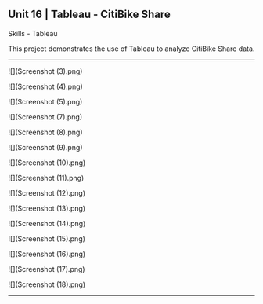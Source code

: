 ﻿## Unit 16 | Tableau - CitiBike Share       

Skills - Tableau    

This project demonstrates the use of Tableau to analyze CitiBike Share data.

____________________________________________________________________________________________________________________________________________________________________________________________


![](Screenshot (3).png)

![](Screenshot (4).png)

![](Screenshot (5).png)

![](Screenshot (7).png)

![](Screenshot (8).png)

![](Screenshot (9).png)

![](Screenshot (10).png)

![](Screenshot (11).png)

![](Screenshot (12).png)

![](Screenshot (13).png)

![](Screenshot (14).png)

![](Screenshot (15).png)

![](Screenshot (16).png)

![](Screenshot (17).png)

![](Screenshot (18).png)

__________________________________________________________________________________________________________________________________________________________________________